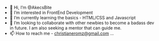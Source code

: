 - 👋 Hi, I’m @AkecsBite
- 👀 I’m interested in FrontEnd Development
- 🌱 I’m currently learning the basics - HTML/CSS and Javascript
- 💞️ I’m looking to collaborate with other newbies to become a badass dev in future. I am also seeking a mentor that can guide me. 
- 📫 How to reach me - christianeromz@gmail.com ...

<!---
AkecsBite/AkecsBite is a ✨ special ✨ repository because its `README.md` (this file) appears on your GitHub profile.
You can click the Preview link to take a look at your changes.
--->
